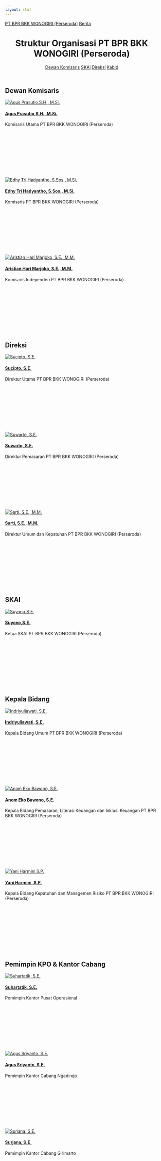 ```yaml
---
layout: staf
---
```


<div class="container">
<!-- Top Navigation -->
	<div class="bprbkk-top clearfix">
		<a class="bprbkk-icon" href="/"><span>PT BPR BKK WONOGIRI (Perseroda)</span></a>
		<span class="right"><a class="bprbkk-icon" href="/news"><span>Berita</span></a></span>
	</div>
<div class="content">
	<header class="bprbkk-header">
		<h1>Struktur Organisasi <span>PT BPR BKK WONOGIRI (Perseroda)</span></h1>
		<nav class="bprbkk-staff">
			<a href="#dewan-komisaris">Dewan Komisaris</a>
			<a href="#skai">SKAI</a>
			<a href="#direksi">Direksi</a>
			<a href="#kepala-bidang">Kabid</a>
		</nav>
	</header>
	<div class="dummy dummy-avatar" id="dewan-Komisaris">
	<h2>Dewan Komisaris</h2>
		<div class="tooltip tooltip-effect-1">
		<a href="#"><img src="/images/managemen/aguspras.png" alt="Agus Prasutio,S.H., M.Si."/><h4>Agus Prasutio,S.H., M.Si.</h4></a>
		<span class="tooltip-content"> Komisaris Utama PT BPR BKK WONOGIRI (Perseroda)</span>
			<div class="tooltip-shape">		
				<svg height="165px" width="220px">
				<use xlink:href="#managemen" class="bprbkk-1" />
				</svg>
			</div>
		</div>
		<div class="tooltip tooltip-effect-2">
		<a href="#"><img src="/images/managemen/edhytri.jpg" alt="Edhy Tri Hadyantho, S.Sos., M.Si."/><h4>Edhy Tri Hadyantho, S.Sos., M.Si.</h4></a>
		<span class="tooltip-content">Komisaris PT BPR BKK WONOGIRI (Perseroda)</span>
			<div class="tooltip-shape">
				<svg height="165px" width="220px">
				<use xlink:href="#managemen-2" class="bprbkk-1" />
				</svg>
			</div>
		</div>
		<div class="tooltip tooltip-effect-2">
		<a href="#"><img src="/images/managemen/arisdekom.jpg" alt="Aristian Hari Marjoko, S.E., M.M."/><h4>Aristian Hari Marjoko, S.E., M.M.</h4></a>
		<span class="tooltip-content">Komisaris Independen PT BPR BKK WONOGIRI (Perseroda)</span>
			<div class="tooltip-shape">
				<svg height="165px" width="220px">
				<use xlink:href="#managemen-2" class="bprbkk-1" />
				</svg>
			</div>
		</div>
	</div>
	<div class="dummy dummy-avatar" id="direksi">
	<h2>Direksi</h2>
		<div class="tooltip tooltip-effect-1">
		<a href="#"><img src="/images/managemen/sucipto.jpg" alt="Sucipto, S.E."/><h4>Sucipto, S.E.</h4></a>
		<span class="tooltip-content">Direktur Utama PT BPR BKK WONOGIRI (Perseroda)</span>
			<div class="tooltip-shape">
				<svg height="165px" width="220px">
				<use xlink:href="#managemen" class="bprbkk-1" />
				</svg>
			</div>
		</div>
		<div class="tooltip tooltip-effect-2">
		<a href="#"><img src="/images/managemen/suwarto.jpg" alt="Suwarto, S.E."/><h4>Suwarto, S.E.</h4></a>
		<span class="tooltip-content">Direktur Pemasaran PT BPR BKK WONOGIRI (Perseroda)</span>
			<div class="tooltip-shape">
				<svg height="165px" width="220px">
				<use xlink:href="#managemen-2" class="bprbkk-1" />
				</svg>
			</div>
		</div>
		<div class="tooltip tooltip-effect-2">
		<a href="#"><img src="/images/managemen/sarti.jpg" alt="Sarti, S.E., M.M."/><h4>Sarti, S.E., M.M.</h4></a>
		<span class="tooltip-content">Direktur Umum dan Kepatuhan PT BPR BKK WONOGIRI (Perseroda)</span>
			<div class="tooltip-shape">
				<svg height="165px" width="220px">
				<use xlink:href="#managemen-2" class="bprbkk-1" />
				</svg>
			</div>
		</div>
	</div>
	<div class="dummy dummy-avatar" id="skai">
	<h2>SKAI</h2>
		<div class="tooltip tooltip-effect-2">
		<a href="#"><img src="/images/managemen/suyono.jpg" alt="Suyono,S.E."/><h4>Suyono,S.E.</h4></a>
		<span class="tooltip-content">Ketua SKAI PT BPR BKK WONOGIRI (Perseroda)</span>
			<div class="tooltip-shape">
				<svg height="165px" width="220px">
				<use xlink:href="#managemen-2" class="bprbkk-1" />
				</svg>
			</div>
		</div>
	</div>
	<div class="dummy dummy-avatar" id="kepala-bidang">
	<h2>Kepala Bidang</h2>
		<div class="tooltip tooltip-effect-1">
			<a href="#"><img src="/images/managemen/yuliaindri.jpg" alt="Indriyuliawati, S.E."/><h4>Indriyuliawati, S.E.</h4></a>
			<span class="tooltip-content">Kepala Bidang Umum PT BPR BKK WONOGIRI (Perseroda)</span>
			<div class="tooltip-shape">
				<svg height="165px" width="220px">
				<use xlink:href="#managemen" class="bprbkk-1" />
				</svg>
			</div>
		</div>
		<div class="tooltip tooltip-effect-2">
			<a href="#"><img src="/images/managemen/anoms.jpg" alt="Anom Eko Bawono, S.E."/><h4>Anom Eko Bawono, S.E.</h4></a>
			<span class="tooltip-content">Kepala Bidang Pemasaran, Literasi Keuangan dan Inklusi Keuangan PT BPR BKK WONOGIRI (Perseroda)</span>
			<div class="tooltip-shape">
				<svg height="165px" width="220px">
				<use xlink:href="#managemen-2" class="bprbkk-1" />
				</svg>
			</div>
		</div>
		<div class="tooltip tooltip-effect-2">
			<a href="#"><img src="/images/managemen/yani_harmini.jpg" alt="Yani Harmini,S.P."/><h4>Yani Harmini, S.P.</h4></a>
			<span class="tooltip-content">Kepala Bidang Kepatuhan dan Managemen Risiko PT BPR BKK WONOGIRI (Perseroda)</span>
			<div class="tooltip-shape">
				<svg height="165px" width="220px">
				<use xlink:href="#managemen-2" class="bprbkk-1" />
				</svg>
			</div>
		</div>
	<div class="dummy dummy-avatar" id="Pemimpin-Cabang">
	<h2>Pemimpin KPO & Kantor Cabang</h2>
	<div class="tooltip tooltip-effect-1">
			<a href="#"><img src="/images/managemen/suhartatik.jpg" alt="Suhartatik, S.E."/><h4>Suhartatik, S.E.</h4></a>
			<span class="tooltip-content">Pemimpin Kantor Pusat Operasional</span>
			<div class="tooltip-shape">
				<svg height="165px" width="220px">
				<use xlink:href="#managemen" class="bprbkk-1" />
				</svg>
			</div>
		</div>
	<div class="tooltip tooltip-effect-2">
			<a href="#"><img src="/images/managemen/agussri.jpg" alt="Agus Sriyanto, S.E."/><h4>Agus Sriyanto, S.E.</h4></a>
			<span class="tooltip-content">Pemimpin Kantor Cabang Ngadirojo</span>
			<div class="tooltip-shape">
				<svg height="165px" width="220px">
				<use xlink:href="#managemen-2" class="bprbkk-1" />
				</svg>
			</div>
		</div>
	<div class="tooltip tooltip-effect-2">
			<a href="#"><img src="/images/managemen/surjana.jpg" alt="Surjana, S.E."/><h4>Surjana, S.E.</h4></a>
			<span class="tooltip-content">Pemimpin Kantor Cabang Girimarto</span>
			<div class="tooltip-shape">
				<svg height="165px" width="220px">
				<use xlink:href="#managemen-2" class="bprbkk-1" />
				</svg>
			</div>
		</div>
	<div class="tooltip tooltip-effect-2">
			<a href="#"><img src="/images/managemen/suratni.jpg" alt="Suratni, S.E."/><h4>Suratni, S.E.</h4></a>
			<span class="tooltip-content">Pemimpin Kantor Cabang Jatipurno</span>
			<div class="tooltip-shape">
				<svg height="165px" width="220px">
				<use xlink:href="#managemen-2" class="bprbkk-1" />
				</svg>
			</div>
		</div>
	<div class="tooltip tooltip-effect-2">
			<a href="#"><img src="/images/managemen/arissh.jpg" alt="Aris Suhartoko, S.E."/><h4>Aris Suhartoko, S.E.</h4></a>
			<span class="tooltip-content">Pemimpin Kantor Cabang Jatiroto</span>
			<div class="tooltip-shape">
				<svg height="165px" width="220px">
				<use xlink:href="#managemen-2" class="bprbkk-1" />
				</svg>
			</div>
		</div>
	<div class="tooltip tooltip-effect-2">
			<a href="#"><img src="/images/managemen/bambangw.jpg" alt="bambang, S.E."/><h4>Bambang, S.E.</h4></a>
			<span class="tooltip-content">Pemimpin Kantor Cabang Slogohimo</span>
			<div class="tooltip-shape">
				<svg height="165px" width="220px">
				<use xlink:href="#managemen-2" class="bprbkk-1" />
				</svg>
			</div>
		</div>
	<div class="tooltip tooltip-effect-2">
			<a href="#"><img src="/images/managemen/jokosan.jpg" alt="Joko Santoso, S.E."/><h4>Joko Santoso, S.E.</h4></a>
			<span class="tooltip-content">Pemimpin Kantor Cabang Purwantoro</span>
			<div class="tooltip-shape">
				<svg height="165px" width="220px">
				<use xlink:href="#managemen-2" class="bprbkk-1" />
				</svg>
			</div>
		</div>
	<div class="tooltip tooltip-effect-2">
			<a href="#"><img src="/images/managemen/endang.jpg" alt="Endang Suharniati, S.E."/><h4>Endang Suharniati, S.E.</h4></a>
			<span class="tooltip-content">Pemimpin Kantor Cabang Tirtomoyo</span>
			<div class="tooltip-shape">
				<svg height="165px" width="220px">
				<use xlink:href="#managemen-2" class="bprbkk-1" />
				</svg>
			</div>
		</div>
	<div class="tooltip tooltip-effect-2">
			<a href="#"><img src="/images/managemen/darsanto.jpg" alt="Darsanto, S.E., M.M."/><h4>Darsanto, S.E., M.M.</h4></a>
			<span class="tooltip-content">Pemimpin Kantor Cabang Baturetno</span>
			<div class="tooltip-shape">
				<svg height="165px" width="220px">
				<use xlink:href="#managemen-2" class="bprbkk-1" />
				</svg>
			</div>
		</div>
	<div class="tooltip tooltip-effect-2">
			<a href="#"><img src="/images/managemen/giyastanto.jpg" alt="Giyastanto, S.E."/><h4>Giyastanto, S.E.</h4></a>
			<span class="tooltip-content">Pemimpin Kantor Cabang Batuwarno</span>
			<div class="tooltip-shape">
				<svg height="165px" width="220px">
				<use xlink:href="#managemen-2" class="bprbkk-1" />
				</svg>
			</div>
		</div>
	<div class="tooltip tooltip-effect-2">
			<a href="#"><img src="/images/managemen/bowo.jpg" alt="AMS Adi Prabowo, S.E."/><h4>AMS Adi Prabowo, S.E.</h4></a>
			<span class="tooltip-content">Pemimpin Kantor Cabang Giriwoyo</span>
			<div class="tooltip-shape">
				<svg height="165px" width="220px">
				<use xlink:href="#managemen-2" class="bprbkk-1" />
				</svg>
			</div>
		</div>
	<div class="tooltip tooltip-effect-2">
			<a href="#"><img src="/images/managemen/arwinto.jpg" alt="Arwinto Adi, S.E."/><h4>Arwinto Adi, S.E.</h4></a>
			<span class="tooltip-content">Pemimpin Kantor Cabang Giritontro</span>
			<div class="tooltip-shape">
				<svg height="165px" width="220px">
				<use xlink:href="#managemen-2" class="bprbkk-1" />
				</svg>
			</div>
		<p class="info"></p>
		<section class="related">
		<p>Lihat juga informasi berikut:</p>
			<a href="/about/kantor">
				<img src="/images/jaringan_kantor_300x142.jpg" />
				<h3>Jaringan Kantor PT BPR BKK WONOGIRI (Perseroda)</h3>
			</a>
			<a href="/about">
			<img src="/images/bprbkk_300x142.jpg" />
			<h3>Tentang PT BPR BKK WONOGIRI (Perseroda)</h3>
			</a>
		</section>
	</div><!-- /content -->
	</div><!-- /container -->

